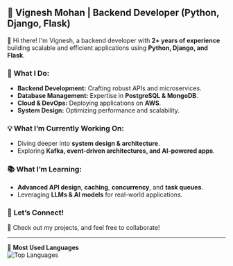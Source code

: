 ## 🚀 Vignesh Mohan | Backend Developer (Python, Django, Flask)

👋 Hi there! I'm Vignesh, a backend developer with **2+ years of experience** building scalable and efficient applications using **Python, Django, and Flask**.

### 🔧 **What I Do:**  
- **Backend Development:** Crafting robust APIs and microservices.  
- **Database Management:** Expertise in **PostgreSQL & MongoDB**.  
- **Cloud & DevOps:** Deploying applications on **AWS**.  
- **System Design:** Optimizing performance and scalability.  

### 💡 **What I’m Currently Working On:**  
- Diving deeper into **system design & architecture**.  
- Exploring **Kafka, event-driven architectures, and AI-powered apps**.  

### 📚 **What I’m Learning:**  
- **Advanced API design**, **caching**, **concurrency**, and **task queues**.  
- Leveraging **LLMs & AI models** for real-world applications.  

### 💬 **Let’s Connect!**  
🚀 Check out my projects, and feel free to collaborate!  

---


🌟 **Most Used Languages**  
![Top Languages](https://github-readme-stats.vercel.app/api/top-langs/?username=VigneshvijayMohan&layout=compact&theme=radical)  

